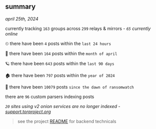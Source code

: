 
## summary
_april 25th, 2024_

currently tracking `163` groups across `299` relays & mirrors - _`65` currently online_

⏲ there have been `4` posts within the `last 24 hours`

🦈 there have been `164` posts within the `month of april`

🪐 there have been `643` posts within the `last 90 days`

🏚 there have been `797` posts within the `year of 2024`

🦕 there have been `10079` posts `since the dawn of ransomwatch`

there are `96` custom parsers indexing posts

_`20` sites using v2 onion services are no longer indexed - [support.torproject.org](https://support.torproject.org/onionservices/v2-deprecation/)_

> see the project [README](https://github.com/joshhighet/ransomwatch#ransomwatch--) for backend technicals
